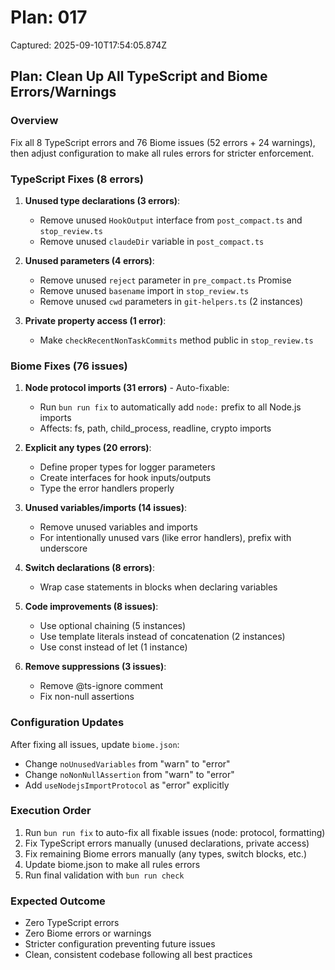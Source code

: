 # Plan: 017

Captured: 2025-09-10T17:54:05.874Z

## Plan: Clean Up All TypeScript and Biome Errors/Warnings

### Overview
Fix all 8 TypeScript errors and 76 Biome issues (52 errors + 24 warnings), then adjust configuration to make all rules errors for stricter enforcement.

### TypeScript Fixes (8 errors)

1. **Unused type declarations (3 errors)**:
   - Remove unused `HookOutput` interface from `post_compact.ts` and `stop_review.ts`
   - Remove unused `claudeDir` variable in `post_compact.ts`

2. **Unused parameters (4 errors)**:
   - Remove unused `reject` parameter in `pre_compact.ts` Promise
   - Remove unused `basename` import in `stop_review.ts`
   - Remove unused `cwd` parameters in `git-helpers.ts` (2 instances)

3. **Private property access (1 error)**:
   - Make `checkRecentNonTaskCommits` method public in `stop_review.ts`

### Biome Fixes (76 issues)

1. **Node protocol imports (31 errors)** - Auto-fixable:
   - Run `bun run fix` to automatically add `node:` prefix to all Node.js imports
   - Affects: fs, path, child_process, readline, crypto imports

2. **Explicit any types (20 errors)**:
   - Define proper types for logger parameters
   - Create interfaces for hook inputs/outputs
   - Type the error handlers properly

3. **Unused variables/imports (14 issues)**:
   - Remove unused variables and imports
   - For intentionally unused vars (like error handlers), prefix with underscore

4. **Switch declarations (8 errors)**:
   - Wrap case statements in blocks when declaring variables

5. **Code improvements (8 issues)**:
   - Use optional chaining (5 instances)
   - Use template literals instead of concatenation (2 instances)
   - Use const instead of let (1 instance)

6. **Remove suppressions (3 issues)**:
   - Remove @ts-ignore comment
   - Fix non-null assertions

### Configuration Updates

After fixing all issues, update `biome.json`:
- Change `noUnusedVariables` from "warn" to "error"
- Change `noNonNullAssertion` from "warn" to "error"
- Add `useNodejsImportProtocol` as "error" explicitly

### Execution Order

1. Run `bun run fix` to auto-fix all fixable issues (node: protocol, formatting)
2. Fix TypeScript errors manually (unused declarations, private access)
3. Fix remaining Biome errors manually (any types, switch blocks, etc.)
4. Update biome.json to make all rules errors
5. Run final validation with `bun run check`

### Expected Outcome
- Zero TypeScript errors
- Zero Biome errors or warnings
- Stricter configuration preventing future issues
- Clean, consistent codebase following all best practices